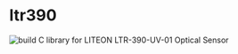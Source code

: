 # ltr390
![build](https://github.com/Cplaton/ltr390/actions/workflows/c-ltr390.yml/badge.svg)
C library for LITEON LTR-390-UV-01 Optical Sensor
